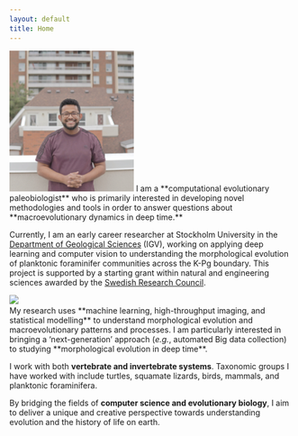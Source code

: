 ```yaml
---
layout: default
title: Home
---
```


<img class="portrait_left" src="images/shopon.jpeg" height="250"/>
I am a **computational evolutionary paleobiologist** who is primarily interested in developing novel methodologies and tools in order to answer questions about **macroevolutionary dynamics in deep time.**

Currently, I am an early career researcher at Stockholm University in the <a href="https://www.su.se/geo/english/" target="_blank">Department of Geological Sciences</a> (IGV), working on applying deep learning and computer vision to understanding the morphological evolution of planktonic foraminifer communities across the K-Pg boundary. This project is supported by a starting grant within natural and engineering sciences awarded by the <a href="https://www.vr.se/" target="_blank">Swedish Research Council</a>.

<img class="portrait_right" src="images/foram-cnn.svg" width=400/>

<br/>
My research uses **machine learning, high-throughput imaging, and statistical modelling** to understand morphological evolution and macroevolutionary patterns and processes. I am particularly interested in bringing a ‘next-generation’ approach (<em>e.g.</em>, automated Big data collection) to studying **morphological evolution in deep time**.

I work with both **vertebrate and invertebrate systems**. Taxonomic groups I have worked with include turtles, squamate lizards, birds, mammals, and planktonic foraminifera.

By bridging the fields of **computer science and evolutionary biology**, I aim to deliver a unique and creative perspective towards understanding evolution and the history of life on earth.
